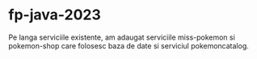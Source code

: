 # fp-java-2023

Pe langa serviciile existente, am adaugat serviciile miss-pokemon si pokemon-shop care folosesc baza de date si serviciul pokemoncatalog.
